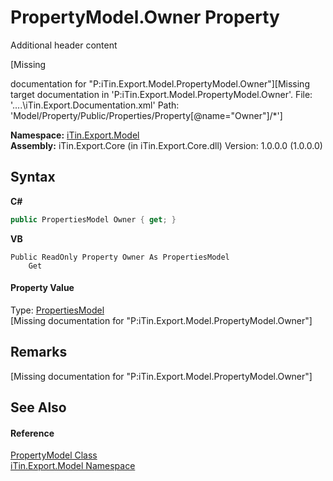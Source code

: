 # PropertyModel.Owner Property 
Additional header content 

\[Missing <summary> documentation for "P:iTin.Export.Model.PropertyModel.Owner"\]\[Missing <include> target documentation in 'P:iTin.Export.Model.PropertyModel.Owner'.  File: '..\..\iTin.Export.Documentation.xml' Path: 'Model/Property/Public/Properties/Property[@name="Owner"]/*'\]

**Namespace:**&nbsp;<a href="N_iTin_Export_Model">iTin.Export.Model</a><br />**Assembly:**&nbsp;iTin.Export.Core (in iTin.Export.Core.dll) Version: 1.0.0.0 (1.0.0.0)

## Syntax

**C#**<br />
``` C#
public PropertiesModel Owner { get; }
```

**VB**<br />
``` VB
Public ReadOnly Property Owner As PropertiesModel
	Get
```


#### Property Value
Type: <a href="T_iTin_Export_Model_PropertiesModel">PropertiesModel</a><br />\[Missing <value> documentation for "P:iTin.Export.Model.PropertyModel.Owner"\]

## Remarks
\[Missing <remarks> documentation for "P:iTin.Export.Model.PropertyModel.Owner"\]

## See Also


#### Reference
<a href="T_iTin_Export_Model_PropertyModel">PropertyModel Class</a><br /><a href="N_iTin_Export_Model">iTin.Export.Model Namespace</a><br />